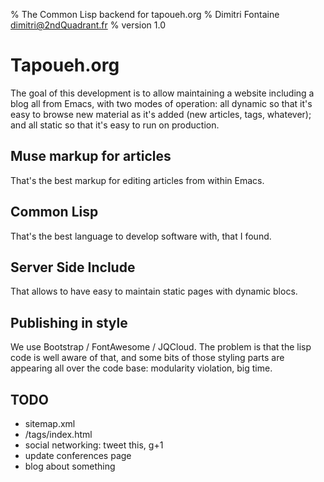 % The Common Lisp backend for tapoueh.org
% Dimitri Fontaine <dimitri@2ndQuadrant.fr>
% version 1.0

# Tapoueh.org

The goal of this development is to allow maintaining a website including a
blog all from Emacs, with two modes of operation: all dynamic so that it's
easy to browse new material as it's added (new articles, tags, whatever);
and all static so that it's easy to run on production.

## Muse markup for articles

That's the best markup for editing articles from within Emacs.

## Common Lisp

That's the best language to develop software with, that I found.

## Server Side Include

That allows to have easy to maintain static pages with dynamic blocs.

## Publishing in style

We use Bootstrap / FontAwesome / JQCloud. The problem is that the lisp code
is well aware of that, and some bits of those styling parts are appearing
all over the code base: modularity violation, big time.

## TODO

  - sitemap.xml
  - /tags/index.html
  - social networking: tweet this, g+1
  - update conferences page
  - blog about something
